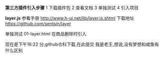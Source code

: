 **第三方插件引入步骤**
1 下载插件包
2 查看文档
3 单独测试
4 引入项目

**layer.js**
参看手册 http://www.h-ui.net/lib/layer.js.shtml
下载地址 https://github.com/sentsin/layer

单独测试  01-layer.html
在商品删除时引入

现在是下午16:22 分,github仓科下载,在此提交
我是老王,想说,没有梦想和咸鱼有什么区别